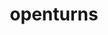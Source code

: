 ---
title: "openturns"
layout: cache
categories: [package, v0.22.3]
meta: {"versions": ["1.20"], "compilers": ["gcc@=11.4.0", "gcc@=9.4.0", "oneapi@=2024.0.0"], "oss": ["ubuntu20.04", "ubuntu22.04"], "platforms": ["linux"], "targets": ["neoverse_v1", "neoverse_v2", "ppc64le", "x86_64_v3"], "stacks": ["e4s", "e4s-neoverse-v2", "e4s-neoverse_v1", "e4s-oneapi", "e4s-power", "root"], "num_specs": 5, "num_specs_by_stack": {"root": 5, "e4s-power": 1, "e4s-neoverse_v1": 1, "e4s-neoverse-v2": 1, "e4s": 1, "e4s-oneapi": 1}}
spec_details: [{"hash": "darhh6lvmqejnsxrx7eakzowsb3jugo6", "compiler": "gcc@=9.4.0", "versions": ["1.20"], "os": "ubuntu20.04", "platform": "linux", "target": "ppc64le", "variants": ["build_system=cmake", "build_type=Release", "generator=make", "~ipo", "~libxml2", "+python"], "stacks": ["root", "e4s-power"], "size": "-", "tarball": "https://binaries.spack.io/v0.22.3/build_cache/linux-ubuntu20.04-ppc64le/gcc-9.4.0/openturns-1.20/linux-ubuntu20.04-ppc64le-gcc-9.4.0-openturns-1.20-darhh6lvmqejnsxrx7eakzowsb3jugo6.spack"}, {"hash": "b4jtyyysyez6hn35rdshc4p7kycuwotk", "compiler": "gcc@=11.4.0", "versions": ["1.20"], "os": "ubuntu22.04", "platform": "linux", "target": "neoverse_v1", "variants": ["build_system=cmake", "build_type=Release", "generator=make", "~ipo", "~libxml2", "+python"], "stacks": ["root", "e4s-neoverse_v1"], "size": "-", "tarball": "https://binaries.spack.io/v0.22.3/build_cache/linux-ubuntu22.04-neoverse_v1/gcc-11.4.0/openturns-1.20/linux-ubuntu22.04-neoverse_v1-gcc-11.4.0-openturns-1.20-b4jtyyysyez6hn35rdshc4p7kycuwotk.spack"}, {"hash": "kgnqyshg6jisxnywud6btc2y2h3ztqiv", "compiler": "gcc@=11.4.0", "versions": ["1.20"], "os": "ubuntu22.04", "platform": "linux", "target": "neoverse_v2", "variants": ["build_system=cmake", "build_type=Release", "generator=make", "~ipo", "~libxml2", "+python"], "stacks": ["e4s-neoverse-v2", "root"], "size": "-", "tarball": "https://binaries.spack.io/v0.22.3/build_cache/linux-ubuntu22.04-neoverse_v2/gcc-11.4.0/openturns-1.20/linux-ubuntu22.04-neoverse_v2-gcc-11.4.0-openturns-1.20-kgnqyshg6jisxnywud6btc2y2h3ztqiv.spack"}, {"hash": "7ajw23vcnuhu4siktl6so35c5nr4f45p", "compiler": "gcc@=11.4.0", "versions": ["1.20"], "os": "ubuntu22.04", "platform": "linux", "target": "x86_64_v3", "variants": ["build_system=cmake", "build_type=Release", "generator=make", "~ipo", "~libxml2", "+python"], "stacks": ["e4s", "root"], "size": "-", "tarball": "https://binaries.spack.io/v0.22.3/build_cache/linux-ubuntu22.04-x86_64_v3/gcc-11.4.0/openturns-1.20/linux-ubuntu22.04-x86_64_v3-gcc-11.4.0-openturns-1.20-7ajw23vcnuhu4siktl6so35c5nr4f45p.spack"}, {"hash": "37373cmdmhhxtkq6hoxba5zs2ls46dso", "compiler": "oneapi@=2024.0.0", "versions": ["1.20"], "os": "ubuntu22.04", "platform": "linux", "target": "x86_64_v3", "variants": ["build_system=cmake", "build_type=Release", "generator=make", "~ipo", "~libxml2", "+python"], "stacks": ["root", "e4s-oneapi"], "size": "-", "tarball": "https://binaries.spack.io/v0.22.3/build_cache/linux-ubuntu22.04-x86_64_v3/oneapi-2024.0.0/openturns-1.20/linux-ubuntu22.04-x86_64_v3-oneapi-2024.0.0-openturns-1.20-37373cmdmhhxtkq6hoxba5zs2ls46dso.spack"}]
---